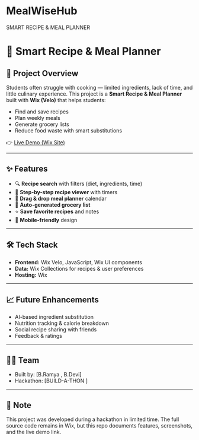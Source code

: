 # MealWiseHub
SMART RECIPE &amp; MEAL PLANNER
# 🍳 Smart Recipe & Meal Planner

## 🚀 Project Overview
Students often struggle with cooking — limited ingredients, lack of time, and little culinary experience. This project is a **Smart Recipe & Meal Planner** built with **Wix (Velo)** that helps students:
- Find and save recipes
- Plan weekly meals
- Generate grocery lists
- Reduce food waste with smart substitutions

👉 [Live Demo (Wix Site)](https://c6s6xy-my-site-1hnnnu8n-ramyabachala183.wix-vibe.com/)

---

## ✨ Features
- 🔍 **Recipe search** with filters (diet, ingredients, time)
- 📖 **Step-by-step recipe viewer** with timers
- 📅 **Drag & drop meal planner** calendar
- 🛒 **Auto-generated grocery list**
- ⭐ **Save favorite recipes** and notes
- 📱 **Mobile-friendly** design

---

## 🛠 Tech Stack
- **Frontend:** Wix Velo, JavaScript, Wix UI components
- **Data:** Wix Collections for recipes & user preferences
- **Hosting:** Wix



---

## 📈 Future Enhancements
- AI-based ingredient substitution
- Nutrition tracking & calorie breakdown
- Social recipe sharing with friends
- Feedback & ratings

---

## 👩‍💻 Team
- Built by: [B.Ramya , B.Devi]
- Hackathon: [BUILD-A-THON ]

---

## 📌 Note
This project was developed during a hackathon in limited time. The full source code remains in Wix, but this repo documents features, screenshots, and the live demo link.
